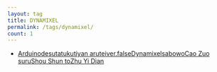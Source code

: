 ```yaml
---
layout: tag
title: DYNAMIXEL
permalink: /tags/dynamixel/
count: 1
---
```


- [Arduinodesutatukutiyan aruteiver.falseDynamixelsabowoCao Zuo suruShou Shun toZhu Yi Dian ](https://cat-in-136.github.io/2024/07/steps-and-notes-to-control-dynamixel-servo-of-stackchan-rt-ver-with-arduino.html)
